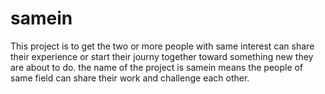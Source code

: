 # samein
This project is to get the two or more people with same interest can share their experience or start their journy together toward something new they are about to do. 
the name of the project is samein means the people of same field can share their work and challenge each other.
